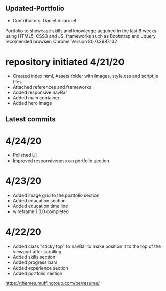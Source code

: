 ## Updated-Portfolio

- Contribuitors: Daniel Villarroel

Portfolio to showcase skills and knowledge acquired in the last 8 weeks
using HTML5, CSS3 and JS, frameworks such as Bootstrap and Jquery
recomended browser: Chrome Version 80.0.3987.132

# repository initiated 4/21/20

- Created index.html, Assets folder with Images, style.css and script.js files
- Attached references and frameworks
- Added responsive navBar
- Added main container
- Added hero image

## Latest commits

# 4/24/20

- Polished UI
- Improved responsiveness on portfolio section

# 4/23/20

- Added image grid to the portfolio section
- Added education section
- Added education time line
- wireframe 1.0.0 completed

# 4/22/20

- Added class "sticky top" to navBar to make position it to the top of the viewport after scrolling
- Added skills section
- Added progress bars
- Added experience section
- Added portfolio section

https://themes.muffingroup.com/be/resume/
